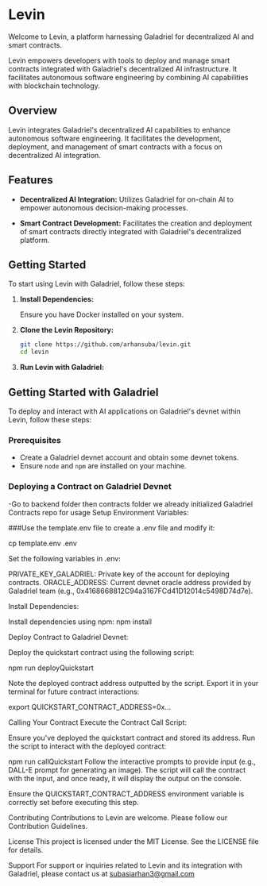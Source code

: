 # Levin

Welcome to Levin, a platform harnessing Galadriel for decentralized AI and smart contracts.

Levin empowers developers with tools to deploy and manage smart contracts integrated with Galadriel's decentralized AI infrastructure. It facilitates autonomous software engineering by combining AI capabilities with blockchain technology.


## Overview

Levin integrates Galadriel's decentralized AI capabilities to enhance autonomous software engineering. It facilitates the development, deployment, and management of smart contracts with a focus on decentralized AI integration.

## Features

- **Decentralized AI Integration:** Utilizes Galadriel for on-chain AI to empower autonomous decision-making processes.
  
- **Smart Contract Development:** Facilitates the creation and deployment of smart contracts directly integrated with Galadriel's decentralized platform.

## Getting Started

To start using Levin with Galadriel, follow these steps:

1. **Install Dependencies:**

   Ensure you have Docker installed on your system.

2. **Clone the Levin Repository:**

   ```bash
   git clone https://github.com/arhansuba/levin.git
   cd levin
3. **Run Levin with Galadriel:**

## Getting Started with Galadriel

To deploy and interact with AI applications on Galadriel's devnet within Levin, follow these steps:

### Prerequisites

- Create a Galadriel devnet account and obtain some devnet tokens.
- Ensure `node` and `npm` are installed on your machine.

### Deploying a Contract on Galadriel Devnet
 -Go to backend folder then contracts folder we already initialized Galadriel Contracts repo for usage 
 Setup Environment Variables:

###Use the template.env file to create a .env file and modify it:

cp template.env .env 

Set the following variables in .env:

PRIVATE_KEY_GALADRIEL: Private key of the account for deploying contracts.
ORACLE_ADDRESS: Current devnet oracle address provided by Galadriel team (e.g., 0x4168668812C94a3167FCd41D12014c5498D74d7e).

Install Dependencies:

Install dependencies using npm:
 npm install

Deploy Contract to Galadriel Devnet:

Deploy the quickstart contract using the following script:

npm run deployQuickstart

Note the deployed contract address outputted by the script. Export it in your terminal for future contract interactions:

export QUICKSTART_CONTRACT_ADDRESS=0x...

Calling Your Contract
Execute the Contract Call Script:

Ensure you've deployed the quickstart contract and stored its address. Run the script to interact with the deployed contract:


npm run callQuickstart
Follow the interactive prompts to provide input (e.g., DALL-E prompt for generating an image). The script will call the contract with the input, and once ready, it will display the output on the console.

Ensure the QUICKSTART_CONTRACT_ADDRESS environment variable is correctly set before executing this step.

Contributing
Contributions to Levin are welcome. Please follow our Contribution Guidelines.

License
This project is licensed under the MIT License. See the LICENSE file for details.

Support
For support or inquiries related to Levin and its integration with Galadriel, please contact us at subasiarhan3@gmail.com

